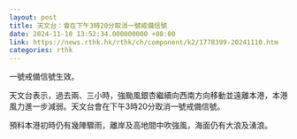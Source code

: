 ```yaml
---
layout: post
title: 天文台：會在下午3時20分取消一號戒備信號
date: 2024-11-10 13:52:34.000000000 +08:00
link: https://news.rthk.hk/rthk/ch/component/k2/1778399-20241110.htm
categories: rthk
---
```


一號戒備信號生效。

天文台表示，過去兩、三小時，強颱風銀杏繼續向西南方向移動並遠離本港，本港風力進一步減弱。天文台會在下午3時20分取消一號戒備信號。

預料本港初時仍有幾陣驟雨，離岸及高地間中吹強風，海面仍有大浪及湧浪。
